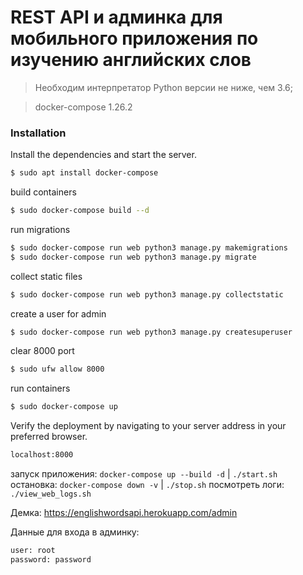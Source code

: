 # REST API и админка для мобильного приложения по изучению английских слов

> Необходим интерпретатор Python версии не ниже, чем 3.6;

> docker-compose 1.26.2

### Installation

Install the dependencies and start the server.

```sh
$ sudo apt install docker-compose
```

build containers
```sh
$ sudo docker-compose build --d
```
run migrations
```sh 
$ sudo docker-compose run web python3 manage.py makemigrations
$ sudo docker-compose run web python3 manage.py migrate
```
collect static files
```sh
$ sudo docker-compose run web python3 manage.py collectstatic
```
create a user for admin
```sh
$ sudo docker-compose run web python3 manage.py createsuperuser
```
clear 8000 port
```sh
$ sudo ufw allow 8000
```
run containers
```sh
$ sudo docker-compose up
```

Verify the deployment by navigating to your server address in your preferred browser.

```sh
localhost:8000
```
запуск приложения: `docker-compose up --build -d` | `./start.sh `
остановка: `docker-compose down -v` | `./stop.sh` 
посмотреть логи: `./view_web_logs.sh`

Демка: https://englishwordsapi.herokuapp.com/admin

Данные для входа в админку:

```sh
user: root
password: password
```
